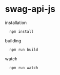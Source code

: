 # swag-api-js

installation

```
  npm install
```

building

```
  npm run build
```

watch

```
  npm run watch
```
